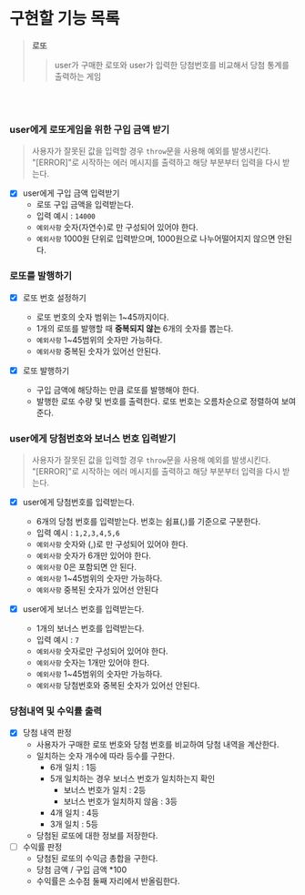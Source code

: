 # 구현할 기능 목록
>**로또**
> >user가 구매한 로또와 user가 입력한 당첨번호를 비교해서 당첨 통계를 출력하는 게임</br>

</br>
</br>

### user에게 로또게임을 위한 구입 금액 받기
> 사용자가 잘못된 값을 입력할 경우 `throw`문을 사용해 예외를 발생시킨다. </br> "[ERROR]"로 시작하는 에러 메시지를 출력하고 해당 부분부터 입력을 다시 받는다.
- [x] user에게 구입 금액 입력받기
	- 로또 구입 금액을 입력받는다.
	- 입력 예시 : `14000`
	- `예외사항` 숫자(자연수)로 만 구성되어 있어야 한다.
	- `예외사항` 1000원 단위로 입력받으며, 1000원으로 나누어떨어지지 않으면 안된다.

### 로또를 발행하기
- [x] 로또 번호 설정하기
	- 로또 번호의 숫자 범위는 1~45까지이다.
	- 1개의 로또를 발행할 때 **중복되지 않는** 6개의 숫자를 뽑는다.
	- `예외사항` 1~45범위의 숫자만 가능하다. 
	- `예외사항` 중복된 숫자가 있어선 안된다.

- [x] 로또 발행하기
	- 구입 금액에 해당하는 만큼 로또를 발행해야 한다.
	- 발행한 로또 수량 및 번호를 출력한다. 로또 번호는 오름차순으로 정렬하여 보여준다.

### user에게 당첨번호와 보너스 번호 입력받기
> 사용자가 잘못된 값을 입력할 경우 `throw`문을 사용해 예외를 발생시킨다. </br> "[ERROR]"로 시작하는 에러 메시지를 출력하고 해당 부분부터 입력을 다시 받는다.
- [x] user에게 당첨번호를 입력받는다.
	- 6개의 당첨 번호를 입력받는다. 번호는 쉼표(,)를 기준으로 구분한다.
	- 입력 예시 : `1,2,3,4,5,6`
	- `예외사항` 숫자와 (,)로 만 구성되어 있어야 한다.
	- `예외사항` 숫자가 6개만 있어야 한다. 
	- `예외사항` 0은 포함되면 안 된다.
	- `예외사항` 1~45범위의 숫자만 가능하다. 
	- `예외사항` 중복된 숫자가 있어선 안된다

- [x] user에게 보너스 번호를 입력받는다.
	- 1개의 보너스 번호를 입력받는다.
	- 입력 예시 : `7`
	- `예외사항` 숫자로만 구성되어 있어야 한다. 
	- `예외사항` 숫자는 1개만 있어야 한다.
	- `예외사항` 1~45범위의 숫자만 가능하다. 
	- `예외사항` 당첨번호와 중복된 숫자가 있어선 안된다.


### 당첨내역 및 수익률 출력
- [x] 당첨 내역 판정
	- 사용자가 구매한 로또 번호와 당첨 번호를 비교하여 당첨 내역을 계산한다. 
	- 일치하는 숫자 개수에 따라 등수를 구한다.
		- 6개 일치 : 1등
		- 5개 일치하는 경우 보너스 번호가 일치하는지 확인
			- 보너스 번호가 일치 : 2등
			- 보너스 번호가 일치하지 않음 : 3등
		- 4개 일치 : 4등
		- 3개 일치 : 5등
	- 당첨된 로또에 대한 정보를 저장한다.
- [ ] 수익률 판정
	- 당첨된 로또의 수익금 총합을 구한다.
	- 당첨 금액 / 구입 금액 *100
	- 수익률은 소수점 둘째 자리에서 반올림한다. 
